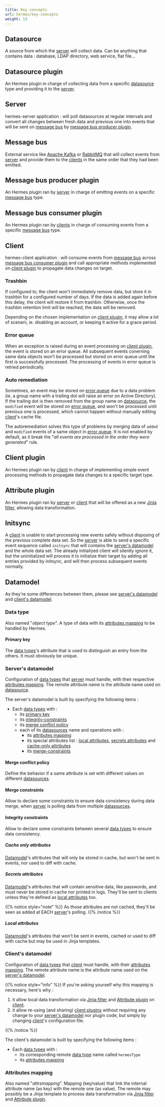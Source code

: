 ```yaml
---
title: Key concepts
url: hermes/key-concepts
weight: 13
---
```


## Datasource

A source from which the [server](#server) will collect data. Can be anything that contains data : database, LDAP directory, web service, flat file...

## Datasource plugin

An Hermes plugin in charge of collecting data from a specific [datasource](#datasource) type and providing it to the [server](#server).

## Server

hermes-server application : will poll datasources at regular intervals and convert all changes between fresh data and previous one into events that will be sent on [message bus](#message-bus) by [message bus producer plugin](#message-bus-producer-plugin).

## Message bus

External service like [Apache Kafka](https://kafka.apache.org/) or [RabbitMQ](https://www.rabbitmq.com/) that will collect events from [server](#server) and provide them to the [clients](#client) in the same order that they had been emitted.

## Message bus producer plugin

An Hermes plugin ran by [server](#server) in charge of emitting events on a specific [message bus](#message-bus) type.

## Message bus consumer plugin

An Hermes plugin ran by [clients](#client) in charge of consuming events from a specific [message bus](#message-bus) type.

## Client

hermes-client application : will consume events from [message bus](#message-bus) across [message bus consumer plugin](#message-bus-consumer-plugin) and call appropriate methods implemented on [client plugin](#client-plugin) to propagate data changes on target.

### Trashbin

If configured to, the client won't immediately remove data, but store it in trashbin for a configured number of days. If the data is added again before this delay, the client will restore it from trashbin. Otherwise, once the trashbin retention limit will be reached, the data will be removed.

Depending on the chosen implementation on [client plugin](#client-plugin), it may allow a lot of scenarii, ie. disabling an account, or keeping it active for a grace period.

### Error queue

When an exception is raised during an event processing on [client plugin](#client-plugin), the event is stored on an error queue. All subsequent events conerning same data objects won't be processed but stored on error queue until the first is successfully processed. The processing of events in error queue is retried periodically.

### Auto remediation

Sometimes, an event may be stored on [error queue](#error-queue) due to a data problem (ie. a group name with a trailing dot will raise an error on Active Directory). If the trailing dot is then removed from the group name on [datasource](#datasource), the `modified` event will be stored on [error queue](#error-queue), and won't be processed until previous one is processed, which cannot happen without manually editing [client](#client)'s cache file.

The autoremediation solves this type of problems by merging data of `added` and `modified` events of a same object in [error queue](#error-queue).
It is not enabled by default, as it break the "*all events are processed in the order they were generated*" rule.

## Client plugin

An Hermes plugin ran by [client](#client) in charge of implementing simple event processing methods to propagate data changes to a specific target type.

## Attribute plugin

An Hermes plugin ran by [server](#server) or [client](#client) that will be offered as a new [Jinja filter](https://jinja.palletsprojects.com/en/3.1.x/templates/#filters), allowing data transformation.

## Initsync

A [client](#client) is unable to start processing new events safely without disposing of the previous complete data set. So the [server](#server) is able to send a specific event sequence called `initsync` that will contains the [server's datamodel](#servers-datamodel) and the whole data set. The already initialized client will silently ignore it, but the uninitialized will process it to initialize their target by adding all entries provided by initsync, and will then process subsequent events normally.

## Datamodel

As they're some differences between them, please see [server's datamodel](#servers-datamodel) and [client's datamodel](#clients-datamodel).

### Data type

Also named "*object type*". A type of data with its [attributes mapping](#attributes-mapping) to be handled by Hermes.

#### Primary key

The [data types](#data-type)'s attribute that is used to distinguish an entry from the others. It must obviously be unique.

### Server's datamodel

Configuration of [data types](#data-type) that [server](#server) must handle, with their respective [attributes mapping](#attributes-mapping). The remote attribute name is the attribute name used on [datasource](#datasource).

The server's datamodel is built by specifying the following items :

- Each [data types](#data-type) with :
  - its [primary key](#primary-key)
  - its [integrity-constraints](#integrity-constraints)
  - its [merge conflict policy](#merge-conflict-policy)
  - each of its [datasources](#datasource) name and operations with :
    - its [attributes mapping](#attributes-mapping)
    - its special attributes list : [local attributes](#local-attributes), [secrets attributes](#secrets-attributes) and [cache-only attributes](#cache-only-attributes)
    - its [merge-constraints](#merge-constraints)

#### Merge conflict policy

Define the behavior if a same attribute is set with different values on different [datasources](#datasource).

#### Merge constraints

Allow to declare some constraints to ensure data consistency during data merge, when [server](#server) is polling data from multiple [datasources](#datasource).

#### Integrity constraints

Allow to declare some constraints between several [data types](#data-type) to ensure data consistency.

##### Cache only attributes

[Datamodel](#servers-datamodel)'s attributes that will only be stored in cache, but won't be sent in events, nor used to diff with cache.

##### Secrets attributes

[Datamodel](#servers-datamodel)'s attributes that will contain sensitive data, like passwords, and must never be stored in cache nor printed in logs.  They'll be sent to clients unless they're defined as [local attributes](#local-attributes) too.

{{% notice style="note" %}}
As those attributes are not cached, they'll be seen as added at EACH [server](#server)'s polling.
{{% /notice %}}

##### Local attributes

[Datamodel](#servers-datamodel)'s attributes that won't be sent in events, cached or used to diff with cache but may be used in Jinja templates.

### Client's datamodel

Configuration of [data types](#data-type) that [client](#client) must handle, with their [attributes mapping](#attributes-mapping). The remote attribute name is the attribute name used on the [server's datamodel](#servers-datamodel).

{{% notice style="info" %}}
If you're asking yourself why this mapping is necessary, here's why :

1. it allow local data transformation via [Jinja filter](https://jinja.palletsprojects.com/en/3.1.x/templates/#filters) and [Attribute plugin](#attribute-plugin) on [client](#client).
2. it allow re-using (and sharing) [client plugins](#client-plugin) without requiring any change to your [server's datamodel](#servers-datamodel) nor plugin code, but simply by changing [client](#client)'s configuration file.

{{% /notice %}}

The client's datamodel is built by specifying the following items :

- Each [data types](#data-type) with :
  - its corresponding remote [data type](#data-type) name called `hermesType`
  - its [attributes mapping](#attributes-mapping)

### Attributes mapping

Also named "*attrsmapping*". Mapping (key/value) that link the internal attribute name (as key) with the remote one (as value). The remote may possibly be a Jinja template to process data transformation via [Jinja filter](https://jinja.palletsprojects.com/en/3.1.x/templates/#filters) and [Attribute plugin](#attribute-plugin).
